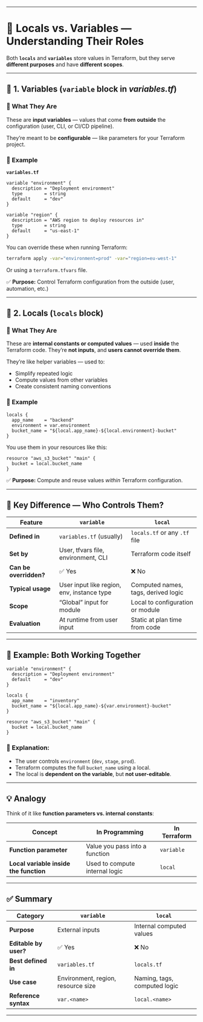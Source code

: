 
---

# 🌱 Locals vs. Variables — Understanding Their Roles

Both **`locals`** and **`variables`** store values in Terraform, but they serve **different purposes** and have **different scopes**.

---

## 🧩 1. Variables (`variable` block in *variables.tf*)

### 🔹 What They Are

These are **input variables** — values that come **from outside** the configuration (user, CLI, or CI/CD pipeline).

They’re meant to be **configurable** — like parameters for your Terraform project.

### 🧾 Example

**`variables.tf`**

```hcl
variable "environment" {
  description = "Deployment environment"
  type        = string
  default     = "dev"
}

variable "region" {
  description = "AWS region to deploy resources in"
  type        = string
  default     = "us-east-1"
}
```

You can override these when running Terraform:

```bash
terraform apply -var="environment=prod" -var="region=eu-west-1"
```

Or using a `terraform.tfvars` file.

✅ **Purpose:** Control Terraform configuration from the outside (user, automation, etc.)

---

## 🧩 2. Locals (`locals` block)

### 🔹 What They Are

These are **internal constants or computed values** — used **inside** the Terraform code.
They’re **not inputs**, and **users cannot override them**.

They’re like helper variables — used to:

* Simplify repeated logic
* Compute values from other variables
* Create consistent naming conventions

### 🧾 Example

```hcl
locals {
  app_name    = "backend"
  environment = var.environment
  bucket_name = "${local.app_name}-${local.environment}-bucket"
}
```

You use them in your resources like this:

```hcl
resource "aws_s3_bucket" "main" {
  bucket = local.bucket_name
}
```

✅ **Purpose:** Compute and reuse values *within* Terraform configuration.

---

## 🧠 Key Difference — Who Controls Them?

| Feature                | `variable`                                 | `local`                             |
| ---------------------- | ------------------------------------------ | ----------------------------------- |
| **Defined in**         | `variables.tf` (usually)                   | `locals.tf` or any `.tf` file       |
| **Set by**             | User, tfvars file, environment, CLI        | Terraform code itself               |
| **Can be overridden?** | ✅ Yes                                      | ❌ No                                |
| **Typical usage**      | User input like region, env, instance type | Computed names, tags, derived logic |
| **Scope**              | “Global” input for module                  | Local to configuration or module    |
| **Evaluation**         | At runtime from user input                 | Static at plan time from code       |

---

## 🧰 Example: Both Working Together

```hcl
variable "environment" {
  description = "Deployment environment"
  default     = "dev"
}

locals {
  app_name    = "inventory"
  bucket_name = "${local.app_name}-${var.environment}-bucket"
}

resource "aws_s3_bucket" "main" {
  bucket = local.bucket_name
}
```

### 💬 Explanation:

* The user controls `environment` (`dev`, `stage`, `prod`).
* Terraform computes the full `bucket_name` using a local.
* The local is **dependent on the variable**, but **not user-editable**.

---

## 💡 Analogy

Think of it like **function parameters vs. internal constants**:

| Concept                                | In Programming                 | In Terraform |
| -------------------------------------- | ------------------------------ | ------------ |
| **Function parameter**                 | Value you pass into a function | `variable`   |
| **Local variable inside the function** | Used to compute internal logic | `local`      |

---

## ✅ Summary

| Category              | `variable`                         | `local`                      |
| --------------------- | ---------------------------------- | ---------------------------- |
| **Purpose**           | External inputs                    | Internal computed values     |
| **Editable by user?** | ✅ Yes                              | ❌ No                         |
| **Best defined in**   | `variables.tf`                     | `locals.tf`                  |
| **Use case**          | Environment, region, resource size | Naming, tags, computed logic |
| **Reference syntax**  | `var.<name>`                       | `local.<name>`               |

---
